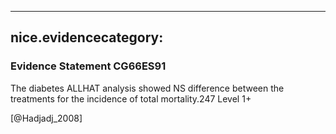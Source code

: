 
---
nice.evidencecategory: 
---

### Evidence Statement CG66ES91
The diabetes ALLHAT analysis showed NS difference between the treatments for the incidence
of total mortality.247 Level 1+

[@Hadjadj_2008]

